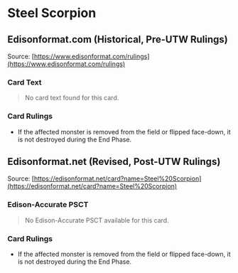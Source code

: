 # Steel Scorpion

## Edisonformat.com (Historical, Pre-UTW Rulings)

Source: [https://www.edisonformat.com/rulings](https://www.edisonformat.com/rulings)

### Card Text

> No card text found for this card.

### Card Rulings

*   If the affected monster is removed from the field or flipped face-down, it is not destroyed during the End Phase.

## Edisonformat.net (Revised, Post-UTW Rulings)

Source: [https://edisonformat.net/card?name=Steel%20Scorpion](https://edisonformat.net/card?name=Steel%20Scorpion)

### Edison-Accurate PSCT

> No Edison-Accurate PSCT available for this card.

### Card Rulings

*   If the affected monster is removed from the field or flipped face-down, it is not destroyed during the End Phase.
            